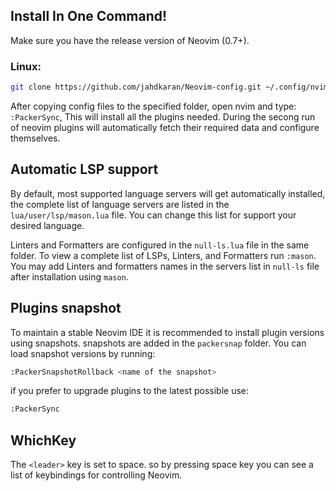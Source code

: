 
## Install In One Command!

Make sure you have the release version of Neovim (0.7+).

### Linux:

```bash
git clone https://github.com/jahdkaran/Neovim-config.git ~/.config/nvim
```

After copying config files to the specified folder, open nvim and type: `:PackerSync`, This will install all the plugins needed.
During the secong run of neovim plugins will automatically fetch their required data and configure themselves.


## Automatic LSP support

By default, most supported language servers will get automatically installed, the complete list of language servers 
are listed in the `lua/user/lsp/mason.lua` file. You can change this list for support your desired language.

Linters and Formatters are configured in the `null-ls.lua` file in the same folder. To view a complete list of LSPs, Linters, and Formatters
run `:mason`. You may add Linters and formatters names in the servers list in `null-ls` file after installation using `mason`.

## Plugins snapshot 

To maintain a stable Neovim IDE it is recommended to install plugin versions using snapshots. snapshots are added in the `packersnap` folder.
You can load snapshot versions by running:

```bash
:PackerSnapshotRollback <name of the snapshot>
```
if you prefer to upgrade plugins to the latest possible use:
  ```bash 
  :PackerSync
  ```

## WhichKey

The `<leader>` key is set to space. so by pressing space key you can see a list of keybindings for controlling 
Neovim.
